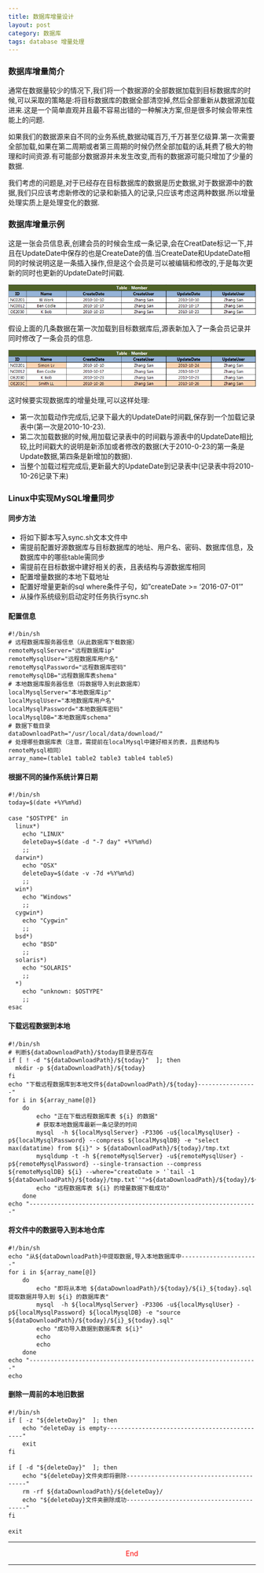 ```yaml
---
title: 数据库增量设计
layout: post
category: 数据库
tags: database 增量处理
---
```


### 数据库增量简介

通常在数据量较少的情况下,我们将一个数据源的全部数据加载到目标数据库的时候,可以采取的策略是:将目标数据库的数据全部清空掉,然后全部重新从数据源加载进来.这是一个简单直观并且最不容易出错的一种解决方案,但是很多时候会带来性能上的问题.

如果我们的数据源来自不同的业务系统,数据动辄百万,千万甚至亿级算.第一次需要全部加载,如果在第二周期或者第三周期的时候仍然全部加载的话,耗费了极大的物理和时间资源.有可能部分数据源并未发生改变,而有的数据源可能只增加了少量的数据.

我们考虑的问题是,对于已经存在目标数据库的数据是历史数据,对于数据源中的数据,我们只应该考虑新修改的记录和新插入的记录,只应该考虑这两种数据.所以增量处理实质上是处理变化的数据.

### 数据库增量示例

这是一张会员信息表,创建会员的时候会生成一条记录,会在CreatDate标记一下,并且在UpdateDate中保存的也是CreateDate的值.当CreateDate和UpdateDate相同的时候说明这是一条插入操作,但是这个会员是可以被编辑和修改的,于是每次更新的同时也更新的UpdateDate时间戳.

![会员表1](../image/incremental-table-one.png)

假设上面的几条数据在第一次加载到目标数据库后,源表新加入了一条会员记录并同时修改了一条会员的信息.

![会员表2](../image/incremental-table-two.png)

这时候要实现数据库的增量处理,可以这样处理:

- 第一次加载动作完成后,记录下最大的UpdateDate时间戳,保存到一个加载记录表中(第一次是2010-10-23).
- 第二次加载数据的时候,用加载记录表中的时间戳与源表中的UpdateDate相比较,比时间戳大的说明是新添加或者修改的数据(大于2010-0-23的第一条是Update数据,第四条是新增加的数据).
- 当整个加载过程完成后,更新最大的UpdateDate到记录表中(记录表中将2010-10-26记录下来)

### Linux中实现MySQL增量同步

#### 同步方法

- 将如下脚本写入sync.sh文本文件中
- 需提前配置好源数据库与目标数据库的地址、用户名、密码、数据库信息，及数据库中的哪些table需同步
- 需提前在目标数据中建好相关的表，且表结构与源数据库相同
- 配置增量数据的本地下载地址
- 配置好增量更新的sql where条件子句，如”createDate >= ‘2016-07-01’”
- 从操作系统级别启动定时任务执行sync.sh

#### 配置信息

    #!/bin/sh
    # 远程数据库服务器信息（从此数据库下载数据）
    remoteMysqlServer="远程数据库ip"
    remoteMysqlUser="远程数据库用户名"
    remoteMysqlPassword="远程数据库密码"
    remoteMysqlDB="远程数据库表shema"
    # 本地数据库服务器信息（将数据导入到此数据库）
    localMysqlServer="本地数据库ip"
    localMysqlUser="本地数据库用户名"
    localMysqlPassword="本地数据库密码"
    localMysqlDB="本地数据库schema"
    # 数据下载目录
    dataDownloadPath="/usr/local/data/download/"
    # 处理哪些数据库表（注意，需提前在localMysql中建好相关的表，且表结构与remoteMysql相同）
    array_name=(table1 table2 table3 table4 table5)

#### 根据不同的操作系统计算日期

    #!/bin/sh
    today=$(date +%Y%m%d)

    case "$OSTYPE" in
      linux*)
        echo "LINUX"
        deleteDay=$(date -d "-7 day" +%Y%m%d)
        ;;
      darwin*)
        echo "OSX"
        deleteDay=$(date -v -7d +%Y%m%d)
        ;;
      win*)
        echo "Windows"
        ;;
      cygwin*)
        echo "Cygwin"
        ;;
      bsd*)
        echo "BSD"
        ;;
      solaris*)
        echo "SOLARIS"
        ;;
      *)
        echo "unknown: $OSTYPE"
        ;;
    esac

#### 下载远程数据到本地

    #!/bin/sh
    # 判断${dataDownloadPath}/$today目录是否存在
    if [ ! -d "${dataDownloadPath}/${today}"  ]; then
      mkdir -p ${dataDownloadPath}/${today}
    fi
    echo "下载远程数据库到本地文件${dataDownloadPath}/${today}-----------------"
    for i in ${array_name[@]}
        do
            echo "正在下载远程数据库表 ${i} 的数据"
            # 获取本地数据库最新一条记录的时间
            mysql  -h ${localMysqlServer} -P3306 -u${localMysqlUser} -p${localMysqlPassword} --compress ${localMysqlDB} -e "select max(datatime) from ${i}" > ${dataDownloadPath}/${today}/tmp.txt
            mysqldump -t -h ${remoteMysqlServer} -u${remoteMysqlUser} -p${remoteMysqlPassword} --single-transaction --compress ${remoteMysqlDB} ${i} --where="createDate > '`tail -1 ${dataDownloadPath}/${today}/tmp.txt`'">${dataDownloadPath}/${today}/${i}_${today}.sql
            echo "远程数据库表 ${i} 的增量数据下载成功"
        done
    echo "-----------------------------------------------------------------"

#### 将文件中的数据导入到本地仓库

    #!/bin/sh
    echo "从${dataDownloadPath}中提取数据,导入本地数据库中----------------------"
    for i in ${array_name[@]}
        do
            echo "即将从本地 ${dataDownloadPath}/${today}/${i}_${today}.sql 提取数据并导入到 ${i} 的数据库表"
            mysql  -h ${localMysqlServer} -P3306 -u${localMysqlUser} -p${localMysqlPassword} ${localMysqlDB} -e "source ${dataDownloadPath}/${today}/${i}_${today}.sql"
            echo "成功导入数据到数据库表 ${i}"
            echo 
            echo 
        done
    echo "-----------------------------------------------------------------"
    echo 

#### 删除一周前的本地旧数据

    #!/bin/sh
    if [ -z "${deleteDay}"  ]; then 
        echo "deleteDay is empty----------------------------------------------"
        exit
    fi

    if [ -d "${deleteDay}"  ]; then
        echo "${deleteDay}文件夹即将删除-----------------------------------------"
        rm -rf ${dataDownloadPath}/${deleteDay}/
        echo "${deleteDay}文件夹删除成功-----------------------------------------"
    fi

    exit

---

<center style="color: red">End</center>

---
